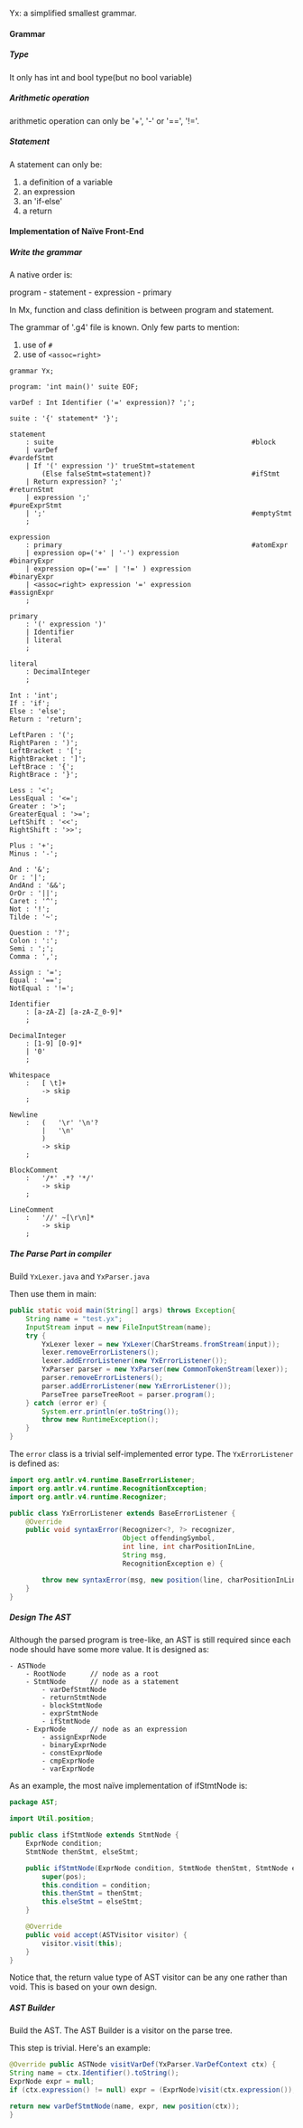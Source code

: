 Yx: a simplified smallest grammar. 

#### Grammar

##### Type

It only has int and bool type(but no bool variable)

##### Arithmetic operation

arithmetic operation can only be '+', '-' or '==', '!='. 

##### Statement

A statement can only be:

1. a definition of a variable
2. an expression
3. an 'if-else' 
4. a return

#### Implementation of Naïve Front-End

##### Write the grammar

A native order is: 

program - statement - expression - primary

In Mx, function and class definition is between program and statement. 

The grammar of '.g4' file is known. Only few parts to mention:

1. use of ```#```
2. use of ```<assoc=right>```

```Antlr4
grammar Yx;

program: 'int main()' suite EOF;

varDef : Int Identifier ('=' expression)? ';';

suite : '{' statement* '}';

statement
    : suite                                                 #block
    | varDef                                                #vardefStmt
    | If '(' expression ')' trueStmt=statement 
        (Else falseStmt=statement)?                         #ifStmt
    | Return expression? ';'                                #returnStmt
    | expression ';'                                        #pureExprStmt
    | ';'                                                   #emptyStmt
    ;

expression
    : primary                                               #atomExpr
    | expression op=('+' | '-') expression                  #binaryExpr
    | expression op=('==' | '!=' ) expression               #binaryExpr
    | <assoc=right> expression '=' expression               #assignExpr
    ;

primary
    : '(' expression ')'
    | Identifier 
    | literal 
    ;

literal
    : DecimalInteger
    ;

Int : 'int';
If : 'if';
Else : 'else';
Return : 'return';

LeftParen : '(';
RightParen : ')';
LeftBracket : '[';
RightBracket : ']';
LeftBrace : '{';
RightBrace : '}';

Less : '<';
LessEqual : '<=';
Greater : '>';
GreaterEqual : '>=';
LeftShift : '<<';
RightShift : '>>';

Plus : '+';
Minus : '-';

And : '&';
Or : '|';
AndAnd : '&&';
OrOr : '||';
Caret : '^';
Not : '!';
Tilde : '~';

Question : '?';
Colon : ':';
Semi : ';';
Comma : ',';

Assign : '=';
Equal : '==';
NotEqual : '!=';

Identifier
    : [a-zA-Z] [a-zA-Z_0-9]*
    ;

DecimalInteger
    : [1-9] [0-9]*
    | '0'
    ;

Whitespace
    :   [ \t]+
        -> skip
    ;

Newline
    :   (   '\r' '\n'?
        |   '\n'
        )
        -> skip
    ;

BlockComment
    :   '/*' .*? '*/'
        -> skip
    ;

LineComment
    :   '//' ~[\r\n]*
        -> skip
    ;
```

##### The Parse Part in compiler

Build ```YxLexer.java``` and ```YxParser.java```

Then use them in main: 

```java
public static void main(String[] args) throws Exception{
	String name = "test.yx";
    InputStream input = new FileInputStream(name);
    try {
        YxLexer lexer = new YxLexer(CharStreams.fromStream(input));
        lexer.removeErrorListeners();
        lexer.addErrorListener(new YxErrorListener());
        YxParser parser = new YxParser(new CommonTokenStream(lexer));
        parser.removeErrorListeners();
        parser.addErrorListener(new YxErrorListener());
        ParseTree parseTreeRoot = parser.program();
    } catch (error er) {
        System.err.println(er.toString());
        throw new RuntimeException();
    }
}
```

The ```error``` class is a trivial self-implemented error type. The ```YxErrorListener``` is defined as: 

```java
import org.antlr.v4.runtime.BaseErrorListener;
import org.antlr.v4.runtime.RecognitionException;
import org.antlr.v4.runtime.Recognizer;

public class YxErrorListener extends BaseErrorListener {
    @Override
    public void syntaxError(Recognizer<?, ?> recognizer,
                            Object offendingSymbol,
                            int line, int charPositionInLine,
                            String msg,
                            RecognitionException e) {

        throw new syntaxError(msg, new position(line, charPositionInLine));
    }
}
```

##### Design The AST

Although the parsed program is tree-like, an AST is still required since each node should have some more value. It is designed as: 

```
- ASTNode
	- RootNode		// node as a root
	- StmtNode		// node as a statement
		- varDefStmtNode
		- returnStmtNode
		- blockStmtNode
		- exprStmtNode
		- ifStmtNode
	- ExprNode		// node as an expression
		- assignExprNode
		- binaryExprNode
		- constExprNode
		- cmpExprNode
		- varExprNode
```

As an example, the most naïve implementation of ifStmtNode is: 

```java
package AST;

import Util.position;

public class ifStmtNode extends StmtNode {
    ExprNode condition;
    StmtNode thenStmt, elseStmt;

    public ifStmtNode(ExprNode condition, StmtNode thenStmt, StmtNode elseStmt, position pos) {
        super(pos);
        this.condition = condition;
        this.thenStmt = thenStmt;
        this.elseStmt = elseStmt;
    }

    @Override
    public void accept(ASTVisitor visitor) {
        visitor.visit(this);
    }
}
```

Notice that, the return value type of AST visitor can be any one rather than void. This is based on your own design. 

##### AST Builder

Build the AST. The AST Builder is a visitor on the parse tree. 

This step is trivial. Here's an example: 

```java
@Override public ASTNode visitVarDef(YxParser.VarDefContext ctx) {
String name = ctx.Identifier().toString();
ExprNode expr = null;
if (ctx.expression() != null) expr = (ExprNode)visit(ctx.expression());

return new varDefStmtNode(name, expr, new position(ctx));
}
```

